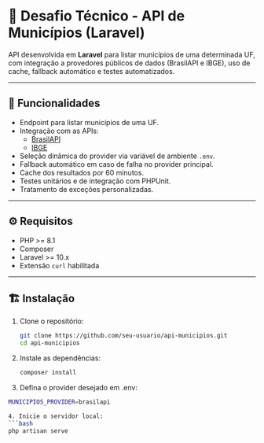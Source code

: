 # 🧩 Desafio Técnico - API de Municípios (Laravel)

API desenvolvida em **Laravel** para listar municípios de uma determinada UF, com integração a provedores públicos de dados (BrasilAPI e IBGE), uso de cache, fallback automático e testes automatizados.

---

## 🚀 Funcionalidades

- Endpoint para listar municípios de uma UF.
- Integração com as APIs:
  - [BrasilAPI](https://brasilapi.com.br/api/ibge/municipios/v1/{UF})
  - [IBGE](https://servicodados.ibge.gov.br/api/v1/localidades/estados/{UF}/municipios)
- Seleção dinâmica do provider via variável de ambiente `.env`.
- Fallback automático em caso de falha no provider principal.
- Cache dos resultados por 60 minutos.
- Testes unitários e de integração com PHPUnit.
- Tratamento de exceções personalizadas.

---

## ⚙️ Requisitos

- PHP >= 8.1  
- Composer  
- Laravel >= 10.x  
- Extensão `curl` habilitada  

---

## 🏗️ Instalação

1. Clone o repositório:
   ```bash
   git clone https://github.com/seu-usuario/api-municipios.git
   cd api-municipios

2. Instale as dependências:
   ```bash
   composer install

 3. Defina o provider desejado em .env:
   ```bash
   MUNICIPIOS_PROVIDER=brasilapi

4. Inicie o servidor local:
  ```bash
   php artisan serve
